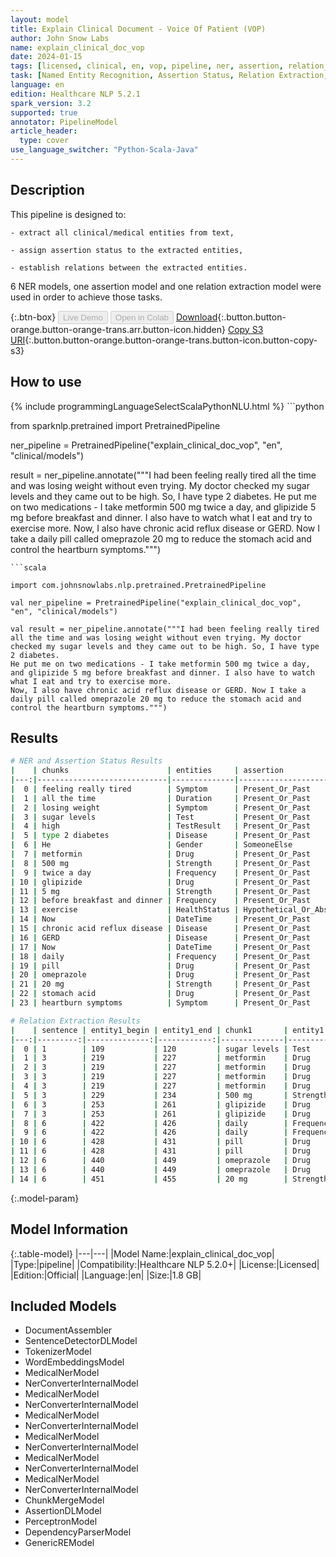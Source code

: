 ```yaml
---
layout: model
title: Explain Clinical Document - Voice Of Patient (VOP)
author: John Snow Labs
name: explain_clinical_doc_vop
date: 2024-01-15
tags: [licensed, clinical, en, vop, pipeline, ner, assertion, relation_extraction]
task: [Named Entity Recognition, Assertion Status, Relation Extraction, Pipeline Healthcare]
language: en
edition: Healthcare NLP 5.2.1
spark_version: 3.2
supported: true
annotator: PipelineModel
article_header:
  type: cover
use_language_switcher: "Python-Scala-Java"
---
```


## Description

This pipeline is designed to:

    - extract all clinical/medical entities from text,

    - assign assertion status to the extracted entities,

    - establish relations between the extracted entities.

6 NER models, one assertion model and one relation extraction model were used in order to achieve those tasks.

{:.btn-box}
<button class="button button-orange" disabled>Live Demo</button>
<button class="button button-orange" disabled>Open in Colab</button>
[Download](https://s3.amazonaws.com/auxdata.johnsnowlabs.com/clinical/models/explain_clinical_doc_vop_en_5.2.1_3.2_1705353221923.zip){:.button.button-orange.button-orange-trans.arr.button-icon.hidden}
[Copy S3 URI](s3://auxdata.johnsnowlabs.com/clinical/models/explain_clinical_doc_vop_en_5.2.1_3.2_1705353221923.zip){:.button.button-orange.button-orange-trans.button-icon.button-copy-s3}

## How to use



<div class="tabs-box" markdown="1">
{% include programmingLanguageSelectScalaPythonNLU.html %}
```python

from sparknlp.pretrained import PretrainedPipeline

ner_pipeline = PretrainedPipeline("explain_clinical_doc_vop", "en", "clinical/models")

result = ner_pipeline.annotate("""I had been feeling really tired all the time and was losing weight without even trying. My doctor checked my sugar levels and they came out to be high. So, I have type 2 diabetes. 
He put me on two medications - I take metformin 500 mg twice a day, and glipizide 5 mg before breakfast and dinner. I also have to watch what I eat and try to exercise more.
Now, I also have chronic acid reflux disease or GERD. Now I take a daily pill called omeprazole 20 mg to reduce the stomach acid and control the heartburn symptoms.""")

```
```scala

import com.johnsnowlabs.nlp.pretrained.PretrainedPipeline

val ner_pipeline = PretrainedPipeline("explain_clinical_doc_vop", "en", "clinical/models")

val result = ner_pipeline.annotate("""I had been feeling really tired all the time and was losing weight without even trying. My doctor checked my sugar levels and they came out to be high. So, I have type 2 diabetes. 
He put me on two medications - I take metformin 500 mg twice a day, and glipizide 5 mg before breakfast and dinner. I also have to watch what I eat and try to exercise more.
Now, I also have chronic acid reflux disease or GERD. Now I take a daily pill called omeprazole 20 mg to reduce the stomach acid and control the heartburn symptoms.""")

```
</div>

## Results

```bash
# NER and Assertion Status Results
|    | chunks                      | entities     | assertion              |
|---:|-----------------------------|--------------|------------------------|
|  0 | feeling really tired        | Symptom      | Present_Or_Past        |
|  1 | all the time                | Duration     | Present_Or_Past        |
|  2 | losing weight               | Symptom      | Present_Or_Past        |
|  3 | sugar levels                | Test         | Present_Or_Past        |
|  4 | high                        | TestResult   | Present_Or_Past        |
|  5 | type 2 diabetes             | Disease      | Present_Or_Past        |
|  6 | He                          | Gender       | SomeoneElse            |
|  7 | metformin                   | Drug         | Present_Or_Past        |
|  8 | 500 mg                      | Strength     | Present_Or_Past        |
|  9 | twice a day                 | Frequency    | Present_Or_Past        |
| 10 | glipizide                   | Drug         | Present_Or_Past        |
| 11 | 5 mg                        | Strength     | Present_Or_Past        |
| 12 | before breakfast and dinner | Frequency    | Present_Or_Past        |
| 13 | exercise                    | HealthStatus | Hypothetical_Or_Absent |
| 14 | Now                         | DateTime     | Present_Or_Past        |
| 15 | chronic acid reflux disease | Disease      | Present_Or_Past        |
| 16 | GERD                        | Disease      | Present_Or_Past        |
| 17 | Now                         | DateTime     | Present_Or_Past        |
| 18 | daily                       | Frequency    | Present_Or_Past        |
| 19 | pill                        | Drug         | Present_Or_Past        |
| 20 | omeprazole                  | Drug         | Present_Or_Past        |
| 21 | 20 mg                       | Strength     | Present_Or_Past        |
| 22 | stomach acid                | Drug         | Present_Or_Past        |
| 23 | heartburn symptoms          | Symptom      | Present_Or_Past        |

# Relation Extraction Results
|    | sentence | entity1_begin | entity1_end | chunk1       | entity1   | entity2_begin | entity2_end | chunk2                      | entity2    | relation        | confidence |
|---:|---------:|--------------:|------------:|--------------|-----------|---------------|-------------|-----------------------------|------------|-----------------|-----------:|
|  0 | 1        | 109           | 120         | sugar levels | Test      | 146           | 149         | high                        | TestResult | Test-TestResult | 1.0        |
|  1 | 3        | 219           | 227         | metformin    | Drug      | 229           | 234         | 500 mg                      | Strength   | Drug-Strength   | 1.0        |
|  2 | 3        | 219           | 227         | metformin    | Drug      | 236           | 246         | twice a day                 | Frequency  | Drug-Frequency  | 1.0        |
|  3 | 3        | 219           | 227         | metformin    | Drug      | 253           | 261         | glipizide                   | Drug       | Drug-Drug       | 1.0        |
|  4 | 3        | 219           | 227         | metformin    | Drug      | 263           | 266         | 5 mg                        | Strength   | Drug-Strength   | 1.0        |
|  5 | 3        | 229           | 234         | 500 mg       | Strength  | 253           | 261         | glipizide                   | Drug       | Strength-Drug   | 1.0        |
|  6 | 3        | 253           | 261         | glipizide    | Drug      | 263           | 266         | 5 mg                        | Strength   | Drug-Strength   | 1.0        |
|  7 | 3        | 253           | 261         | glipizide    | Drug      | 268           | 294         | before breakfast and dinner | Frequency  | Drug-Frequency  | 1.0        |
|  8 | 6        | 422           | 426         | daily        | Frequency | 428           | 431         | pill                        | Drug       | Frequency-Drug  | 1.0        |
|  9 | 6        | 422           | 426         | daily        | Frequency | 440           | 449         | omeprazole                  | Drug       | Frequency-Drug  | 1.0        |
| 10 | 6        | 428           | 431         | pill         | Drug      | 440           | 449         | omeprazole                  | Drug       | Drug-Drug       | 1.0        |
| 11 | 6        | 428           | 431         | pill         | Drug      | 451           | 455         | 20 mg                       | Strength   | Drug-Strength   | 1.0        |
| 12 | 6        | 440           | 449         | omeprazole   | Drug      | 451           | 455         | 20 mg                       | Strength   | Drug-Strength   | 1.0        |
| 13 | 6        | 440           | 449         | omeprazole   | Drug      | 471           | 482         | stomach acid                | Drug       | Drug-Drug       | 1.0        |
| 14 | 6        | 451           | 455         | 20 mg        | Strength  | 471           | 482         | stomach acid                | Drug       | Strength-Drug   | 1.0        |
```

{:.model-param}
## Model Information

{:.table-model}
|---|---|
|Model Name:|explain_clinical_doc_vop|
|Type:|pipeline|
|Compatibility:|Healthcare NLP 5.2.0+|
|License:|Licensed|
|Edition:|Official|
|Language:|en|
|Size:|1.8 GB|

## Included Models

- DocumentAssembler
- SentenceDetectorDLModel
- TokenizerModel
- WordEmbeddingsModel
- MedicalNerModel
- NerConverterInternalModel
- MedicalNerModel
- NerConverterInternalModel
- MedicalNerModel
- NerConverterInternalModel
- MedicalNerModel
- NerConverterInternalModel
- MedicalNerModel
- NerConverterInternalModel
- MedicalNerModel
- NerConverterInternalModel
- ChunkMergeModel
- AssertionDLModel
- PerceptronModel
- DependencyParserModel
- GenericREModel

